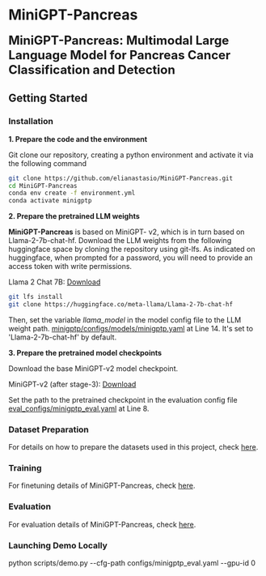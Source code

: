 # MiniGPT-Pancreas

<font size='5'>**MiniGPT-Pancreas: Multimodal Large Language Model for Pancreas Cancer Classification and Detection**</font>

## Getting Started
### Installation

**1. Prepare the code and the environment**

Git clone our repository, creating a python environment and activate it via the following command

```bash
git clone https://github.com/elianastasio/MiniGPT-Pancreas.git
cd MiniGPT-Pancreas
conda env create -f environment.yml
conda activate minigptp
```

**2. Prepare the pretrained LLM weights**

**MiniGPT-Pancreas** is based on MiniGPT- v2, which is in turn based on Llama-2-7b-chat-hf.
Download the LLM weights from the following huggingface space by cloning the repository using git-lfs. As indicated on huggingface, when prompted for a password, you will need to provide an access token with write permissions.

Llama 2 Chat 7B: [Download](https://huggingface.co/meta-llama/Llama-2-7b-chat-hf/tree/main)

```bash
git lfs install
git clone https://huggingface.co/meta-llama/Llama-2-7b-chat-hf
```
Then, set the variable *llama_model* in the model config file to the LLM weight path. [minigptp/configs/models/minigptp.yaml](minigptp/configs/models/minigptp.yaml#L14) at Line 14. It's set to 'Llama-2-7b-chat-hf' by default.

**3. Prepare the pretrained model checkpoints**

Download the base MiniGPT-v2 model checkpoint.

MiniGPT-v2 (after stage-3): [Download](https://drive.google.com/file/d/1HkoUUrjzFGn33cSiUkI-KcT-zysCynAz/view?usp=sharing)

Set the path to the pretrained checkpoint in the evaluation config file [eval_configs/minigptp_eval.yaml](eval_configs/minigptp_eval.yaml#L8) at Line 8.

### Dataset Preparation

For details on how to prepare the datasets used in this project, check [here](datasets/minigptp_datasets.md).

### Training

For finetuning details of MiniGPT-Pancreas, check [here](minigptp_train.md).


### Evaluation
For evaluation details of MiniGPT-Pancreas, check [here](minigptp_eval.md).

### Launching Demo Locally

python scripts/demo.py --cfg-path configs/minigptp_eval.yaml  --gpu-id 0
